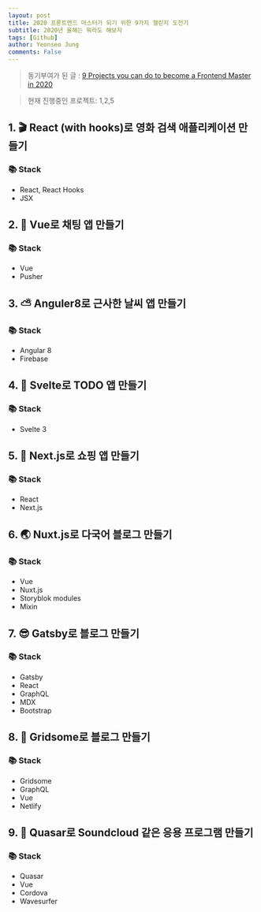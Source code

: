 ```yaml
---
layout: post
title: 2020 프론트엔드 마스터가 되기 위한 9가지 챌린지 도전기
subtitle: 2020년 올해는 뭐라도 해보자
tags: [Github]
author: Yeonseo Jung
comments: False
---
```


> 동기부여가 된 글 : [9 Projects you can do to become a Frontend Master in 2020](https://dev.to/simonholdorf/9-projects-you-can-do-to-become-a-frontend-master-in-2020-n2h)

> 현재 진행중인 프로젝트: 1,2,5

## 1. 🎬 React (with hooks)로 영화 검색 애플리케이션 만들기

### 📚 Stack

- React, React Hooks
- JSX

## 2. 💬 Vue로 채팅 앱 만들기

### 📚 Stack

- Vue
- Pusher

## 3. ⛅ Anguler8로 근사한 날씨 앱 만들기

### 📚 Stack

- Angular 8
- Firebase

## 4. 📝 Svelte로 TODO 앱 만들기

### 📚 Stack

- Svelte 3

## 5. 🛒 Next.js로 쇼핑 앱 만들기

### 📚 Stack

- React
- Next.js

## 6. 🌏 Nuxt.js로 다국어 블로그 만들기

### 📚 Stack

- Vue
- Nuxt.js
- Storyblok modules
- Mixin

## 7. 😎 Gatsby로 블로그 만들기

### 📚 Stack

- Gatsby
- React
- GraphQL
- MDX
- Bootstrap

## 8. 💚 Gridsome로 블로그 만들기

### 📚 Stack

- Gridsome
- GraphQL
- Vue
- Netlify

## 9. 🎼 Quasar로 Soundcloud 같은 응용 프로그램 만들기

### 📚 Stack

- Quasar
- Vue
- Cordova
- Wavesurfer